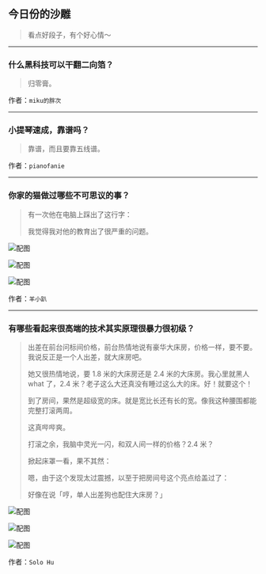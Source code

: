 ## 今日份的沙雕

> 看点好段子，有个好心情～


 
---

### 什么黑科技可以干翻二向箔？

> 归零膏。


作者：`miku的胖次`

---

### 小提琴速成，靠谱吗？

> 靠谱，而且要靠五线谱。


作者：`pianofanie`

---

### 你家的猫做过哪些不可思议的事？

> 有一次他在电脑上踩出了这行字：
> 
> 我觉得我对他的教育出了很严重的问题。



![配图](http://pic4.zhimg.com/70/v2-52bace679b489dd9619d69563dd2a9e7_b.jpg)



![配图](https://pic2.zhimg.com/v2-a583be64b2f0a50267eca5f3cd85d74d_b.jpg)



![配图](http://pic3.zhimg.com/70/v2-c71742637c169b69efd24c69f7f4886e_b.jpg)


作者：`羊小趴`

---

### 有哪些看起来很高端的技术其实原理很暴力很初级？

> 出差在前台问标间价格，前台热情地说有豪华大床房，价格一样，要不要。我说反正是一个人出差，就大床房吧。
> 
> 她又很热情地说，要 1.8 米的大床房还是 2.4 米的大床房。我心里就黑人 what 了，2.4 米？老子这么大还真没有睡过这么大的床。好！就要这个！
> 
> 到了房间，果然是超级宽的床。就是宽比长还有长的宽。像我这种腰围都能完整打滚两周。
> 
> 这真哔哔爽。
> 
> 打滚之余，我脑中灵光一闪，和双人间一样的价格？2.4 米？
> 
> 掀起床罩一看，果不其然：
> 
> 嗯，由于这个发现太过震撼，以至于把房间号这个亮点给盖过了：
> 
> 好像在说「哼，单人出差狗也配住大床房？」



![配图](http://pic1.zhimg.com/70/v2-f987ecb23d2a4a1b0930945d221c07b0_b.jpg)



![配图](http://pic4.zhimg.com/70/v2-356e2a7695a3fbaae47388ed91f8907b_b.jpg)



![配图](http://pic4.zhimg.com/70/v2-4a555ffca2ab93f09661ad868bfab61b_b.jpg)


作者：`Solo Hu`
